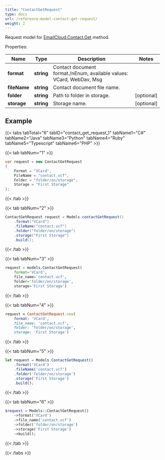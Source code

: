 ```yaml
---
title: "ContactGetRequest"
type: docs
url: /reference-model-contact-get-request/
weight: 2
---
```


Request model for [EmailCloud.Contact.Get](/email/reference-contact-api/#get) method.

Properties:

Name | Type | Description | Notes
---- | ---- | ----------- | -----
**format** |**string**|Contact document format./nEnum, available values: VCard, WebDav, Msg |
**fileName** |**string**|Contact document file name. |
**folder** |**string**|Path to folder in storage. |[optional] 
**storage** |**string**|Storage name. |[optional] 

## Example

{{< tabs tabTotal="6" tabID="contact_get_request_1" tabName1="C#" tabName2="Java" tabName3="Python" tabName4="Ruby" tabName5="Typescript" tabName6="PHP" >}}

{{< tab tabNum="1" >}}

```csharp
var request = new ContactGetRequest
{ 
    Format = "VCard",
    FileName = "contact.vcf",
    Folder = "folder/on/storage",
    Storage = "First Storage"
};
```

{{< /tab >}}

{{< tab tabNum="2" >}}

```java
ContactGetRequest request = Models.contactGetRequest()
    .format("VCard")
    .fileName("contact.vcf")
    .folder("folder/on/storage")
    .storage("First Storage")
    .build();
```

{{< /tab >}}

{{< tab tabNum="3" >}}

```python
request = models.ContactGetRequest(
    format='VCard',
    file_name='contact.vcf',
    folder='folder/on/storage',
    storage='First Storage')
```

{{< /tab >}}

{{< tab tabNum="4" >}}

```ruby
request = ContactGetRequest.new(
    format: 'VCard',
    file_name: 'contact.vcf',
    folder: 'folder/on/storage',
    storage: 'First Storage')
```

{{< /tab >}}

{{< tab tabNum="5" >}}

```typescript
let request = Models.ContactGetRequest()
    .format('VCard')
    .fileName('contact.vcf')
    .folder('folder/on/storage')
    .storage('First Storage')
    .build();
```

{{< /tab >}}

{{< tab tabNum="6" >}}

```php
$request = Models::ContactGetRequest()
    ->format('VCard')
    ->file_name('contact.vcf')
    ->folder('folder/on/storage')
    ->storage('First Storage')
    ->build();
```

{{< /tab >}}

{{< /tabs >}}


